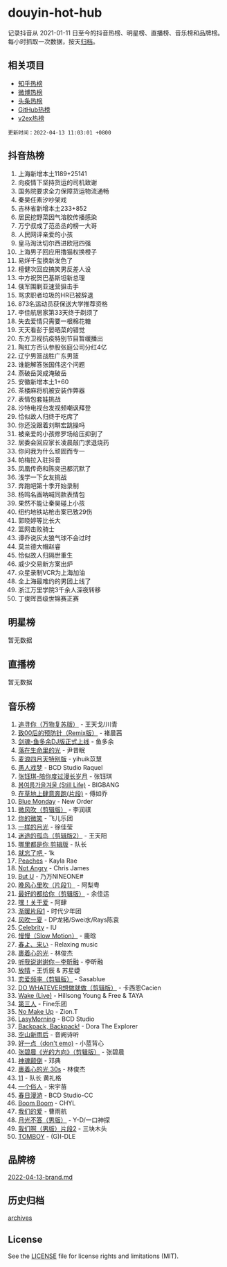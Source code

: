 # douyin-hot-hub

记录抖音从 2021-01-11 日至今的抖音热榜、明星榜、直播榜、音乐榜和品牌榜。每小时抓取一次数据，按天[归档](archives)。

## 相关项目

- [知乎热榜](https://github.com/lonnyzhang423/zhihu-hot-hub)
- [微博热榜](https://github.com/lonnyzhang423/weibo-hot-hub)
- [头条热榜](https://github.com/lonnyzhang423/toutiao-hot-hub)
- [GitHub热榜](https://github.com/lonnyzhang423/github-hot-hub)
- [v2ex热榜](https://github.com/lonnyzhang423/v2ex-hot-hub)


`更新时间：2022-04-13 11:03:01 +0800`

## 抖音热榜

1. 上海新增本土1189+25141
1. 向疫情下坚持货运的司机致谢
1. 国务院要求全力保障货运物流通畅
1. 秦昊任素汐吵架戏
1. 吉林省新增本土233+852
1. 居民挖野菜因气溶胶传播感染
1. 万宁叔成了范丞丞的榜一大哥
1. 人民网评亲爱的小孩
1. 皇马淘汰切尔西进欧冠四强
1. 上海男子回应用撸猫权换橙子
1. 易烊千玺换新发色了
1. 檀健次回应搞笑男反差人设
1. 中方祝贺巴基斯坦新总理
1. 俄军围剿亚速营狙击手
1. 骂求职者垃圾的HR已被辞退
1. 873名运动员获保送大学推荐资格
1. 李佳航居家第33天终于剃须了
1. 失去爱情只需要一根棉花糖
1. 天天看彭于晏晒菜的错觉
1. 东方卫视抗疫特别节目暂缓播出
1. 陶虹方否认参股张庭公司分红4亿
1. 辽宁男篮战胜广东男篮
1. 谁能解答张国伟这个问题
1. 燕破岳哭成淹破岳
1. 安徽新增本土1+60
1. 茶楼麻将机被安装作弊器
1. 表情包套娃挑战
1. 沙特电视台发视频嘲讽拜登
1. 恰似故人归终于吃席了
1. 你还没跟着刘畊宏跳操吗
1. 被亲爱的小孩修罗场给压抑到了
1. 居委会回应家长凌晨敲门求退烧药
1. 你问我为什么顽固而专一
1. 帕梅拉入驻抖音
1. 凤凰传奇和陈奕迅都沉默了
1. 浅学一下女友挑战
1. 奔跑吧第十季开始录制
1. 杨鸣名画呐喊同款表情包
1. 果然不能让秦昊碰上小孩
1. 纽约地铁站枪击案已致29伤
1. 郭晓婷等比长大
1. 篮网击败骑士
1. 谭乔说灰太狼气球不会过时
1. 莫兰德大帽赵睿
1. 恰似故人归隔世重生
1. 威少交易新方案出炉
1. 众星录制VCR为上海加油
1. 全上海最难约的男团上线了
1. 浙江万里学院3千余人深夜转移
1. 丁俊晖晋级世锦赛正赛

## 明星榜

暂无数据

## 直播榜

暂无数据

## 音乐榜

1. [追寻你（万物复苏版）](https://sf3-cdn-tos.douyinstatic.com/obj/tos-cn-ve-2774/cfb22ccf85784f2f83bcefe9ad675822) - 王天戈/川青
1. [致00后的预防针（Remix版）]() - 褚晨茜
1. [剑魂-鱼多余DJ版正式上线]() - 鱼多余
1. [落在生命里的光](https://sf3-cdn-tos.douyinstatic.com/obj/tos-cn-ve-2774/6a3ac5299a304a0babc779305d06ec09) - 尹昔眠
1. [麦浪四月天特别版](https://sf6-cdn-tos.douyinstatic.com/obj/tos-cn-ve-2774/26f5501a6547411fa3fbedc592fed0ad) - yihuik苡慧
1. [愚人戏梦](https://sf3-cdn-tos.douyinstatic.com/obj/tos-cn-ve-2774/19dbd296fbf64c28867630bd926c813e) - BCD Studio Raquel
1. [张钰琪-陪你度过漫长岁月]() - 张钰琪
1. [봄여름가을겨울 (Still Life)](https://sf3-cdn-tos.douyinstatic.com/obj/tos-cn-ve-2774/8862074e85754f6396107344fb00bbc6) - BIGBANG
1. [在草地上肆意奔跑(片段)](https://sf3-cdn-tos.douyinstatic.com/obj/tos-cn-ve-2774/53a701c9c2fa45a0b21bb0c91aa90880) - 傅如乔
1. [Blue Monday](https://sf6-cdn-tos.douyinstatic.com/obj/tos-cn-ve-2774/1ade203a52454984a6adacb1760ed5dd) - New Order
1. [微风吹（剪辑版）]() - 李润祺
1. [你的微笑](https://sf3-cdn-tos.douyinstatic.com/obj/tos-cn-ve-2774/f7175347e5e942fe9ed4f0be0bc14e1e) - 飞儿乐团
1. [一样的月光]() - 徐佳莹
1. [迷途的孤鸟（剪辑版2）](https://sf3-cdn-tos.douyinstatic.com/obj/tos-cn-ve-2774/2e66f1fbe49240fd8c37a0e510129c89) - 王天阳
1. [哪里都是你 剪辑版]() - 队长
1. [就忘了吧 ]() - 1k
1. [Peaches](https://sf3-cdn-tos.douyinstatic.com/obj/tos-cn-ve-2774/15b2ac36492a40a485ca49f175bb3f5c) - Kayla Rae
1. [Not Angry](https://sf3-cdn-tos.douyinstatic.com/obj/tos-cn-ve-2774/a68705f440f245c4bce9f08bda774c51) - Chris James
1. [But U](https://sf6-cdn-tos.douyinstatic.com/obj/tos-cn-ve-2774/c9b24e803abb480a87dd1768e2eb1da3) - 乃万NINEONE#
1. [晚风心里吹（片段1）](https://sf6-cdn-tos.douyinstatic.com/obj/tos-cn-ve-2774/504672ab830c472fa6a5870195b458a9) - 阿梨粤
1. [最好的都给你（剪辑版）](https://sf6-cdn-tos.douyinstatic.com/obj/tos-cn-ve-2774/e321304ad36c4bdc88df946f53b7b6f9) - 余佳运
1. [嘿！关于爱]() - 阿肆
1. [渐暖片段1]() - 时代少年团
1. [风吹一夏](https://sf6-cdn-tos.douyinstatic.com/obj/tos-cn-ve-2774/64b5a4609eb843c29c974d39d4d5d058) - DP龙猪/Swei水/Rays陈袁
1. [Celebrity](https://sf6-cdn-tos.douyinstatic.com/obj/tos-cn-ve-2774/ba5878dfa7874a9a94764703e89b4f51) - IU
1. [慢慢（Slow Motion）](https://sf6-cdn-tos.douyinstatic.com/obj/tos-cn-ve-2774/176d954360a349b5951aacd8cd5230e4) - 鹿晗
1. [春よ、来い](https://sf3-cdn-tos.douyinstatic.com/obj/tos-cn-ve-2774/d3c323f059da435a9c6b08a38a9f3c6e) - Relaxing music
1. [裹着心的光](https://sf6-cdn-tos.douyinstatic.com/obj/tos-cn-ve-2774/9bab5ac09c2e463da893f06c1d040519) - 林俊杰
1. [听我说谢谢你－李昕融](https://sf6-cdn-tos.douyinstatic.com/obj/tos-cn-ve-2774/2f3754c18f8f4a17a40d531b8f4f55fb) - 李昕融
1. [放晴]() - 王忻辰 & 苏星婕
1. [恋爱频率（剪辑版）](https://sf3-cdn-tos.douyinstatic.com/obj/tos-cn-ve-2774/5fe5fbbb62d9433798e07a2fddb2213d) - Sasablue
1. [DO WHATEVER想做就做（剪辑版）](https://sf6-cdn-tos.douyinstatic.com/obj/tos-cn-ve-2774/4613d0aaecf14703b04389a110a45d53) - 卡西恩Cacien
1. [Wake (Live)]() - Hillsong Young & Free & TAYA
1. [第三人]() - Fine乐团
1. [No Make Up](https://sf6-cdn-tos.douyinstatic.com/obj/tos-cn-ve-2774/b38aca6ce3204b63862b7046255d2ecb) - Zion.T
1. [LasyMorning](https://sf6-cdn-tos.douyinstatic.com/obj/tos-cn-ve-2774/c10f848891ce4b28a1df96ccc578458c) - BCD Studio
1. [Backpack, Backpack!]() - Dora The Explorer
1. [空山新雨后](https://sf6-cdn-tos.douyinstatic.com/obj/tos-cn-ve-2774/c16043b1ceac4739bbf722149c9798bf) - 音阙诗听
1. [好一点（don't emo)]() - 小蓝背心
1. [张碧晨《光的方向》（剪辑版）](https://sf3-cdn-tos.douyinstatic.com/obj/tos-cn-ve-2774/80fe956e74914f2db2b6ef2647448a22) - 张碧晨
1. [神魂颠倒](https://sf6-cdn-tos.douyinstatic.com/obj/tos-cn-ve-2774/35bf9a0f55b140cbad2ef9c9fd1c355a) - 邓典
1. [裹着心的光 30s](https://sf6-cdn-tos.douyinstatic.com/obj/tos-cn-ve-2774/45c466af5a184bc5bd5d537c19b5015e) - 林俊杰
1. [11](https://sf3-cdn-tos.douyinstatic.com/obj/tos-cn-ve-2774/9e7c6cc79eb64e2fadb0af297165d43b) - 队长 黄礼格
1. [一个俗人](https://sf6-cdn-tos.douyinstatic.com/obj/tos-cn-ve-2774/c9d0177aeea74be2b26593b598f1de07) - 宋宇苗
1. [春日漫游](https://sf6-cdn-tos.douyinstatic.com/obj/tos-cn-ve-2774/614f052b8f134eee85f8160524ce2f33) - BCD Studio-CC
1. [Boom Boom](https://sf3-cdn-tos.douyinstatic.com/obj/tos-cn-ve-2774/734a506f0eef41528e2061edc0d8f5a8) - CHYL
1. [我们的爱](https://sf6-cdn-tos.douyinstatic.com/obj/tos-cn-ve-2774/b6ecf7a484314af4a843e93893795216) - 曹雨航
1. [月光不答（男版）]() - Y-D/一口神探
1. [我们啊（男版）片段2](https://sf3-cdn-tos.douyinstatic.com/obj/tos-cn-ve-2774/069198d37333496097851cb872387829) - 三块木头
1. [TOMBOY](https://sf3-cdn-tos.douyinstatic.com/obj/tos-cn-ve-2774/279048d320da4c6199dcdf888d288145) - (G)I-DLE

## 品牌榜

[2022-04-13-brand.md](archives/2022-04-13-brand.md)

## 历史归档

[archives](archives)

## License

See the [LICENSE](LICENSE) file for license rights and limitations (MIT).
